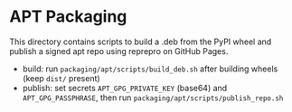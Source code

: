 # APT Packaging

This directory contains scripts to build a .deb from the PyPI wheel and publish
a signed apt repo using reprepro on GitHub Pages.

* build: run `packaging/apt/scripts/build_deb.sh` after building wheels (keep
  `dist/` present)
* publish: set secrets `APT_GPG_PRIVATE_KEY` (base64) and `APT_GPG_PASSPHRASE`,
  then run `packaging/apt/scripts/publish_repo.sh`
